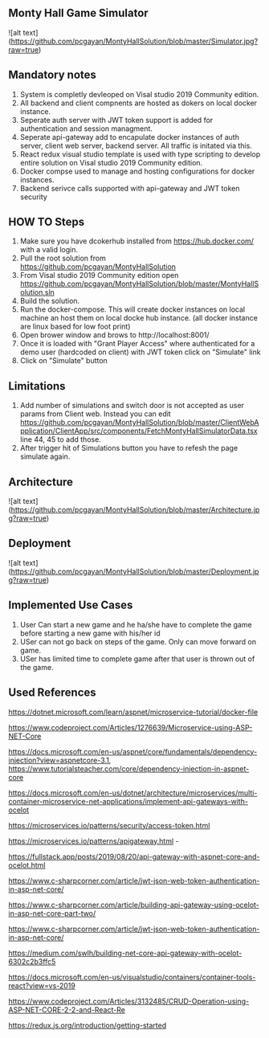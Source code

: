 
## Monty Hall Game Simulator
![alt text] (https://github.com/pcgayan/MontyHallSolution/blob/master/Simulator.jpg?raw=true)

## Mandatory notes
1. System is completly devleoped on Visal studio 2019 Community edition.
2. All backend and client compnents are hosted as dokers on local docker instance.
3. Seperate auth server with JWT token support is added for authentication and session managment.
4. Seperate api-gateway add to encapulate docker instances of auth server, client web server, backend server. All traffic is initated via this.
5. React redux visual studio template is used with type scripting to develop entire solution on Visal studio 2019 Community edition.
6. Docker compse used to manage and hosting configurations for docker instances.
7. Backend serivce calls supported with api-gateway and JWT token security

## HOW TO Steps
1. Make sure you have dcokerhub installed from https://hub.docker.com/ with a valid login.
2. Pull the root solution from https://github.com/pcgayan/MontyHallSolution
3. From Visal studio 2019 Community edition open https://github.com/pcgayan/MontyHallSolution/blob/master/MontyHallSolution.sln
4. Build the solution.
5. Run the docker-compose. This will create docker instances on local machine an host them on local docke hub instance. (all docker instance are linux based for low foot print)
6. Open brower window and brows to http://localhost:8001/
7. Once it is loaded with "Grant Player Access" where authenticated for a demo user (hardcoded on client) with JWT token click on "Simulate" link
8. Click on "Simulate" button

## Limitations
1. Add number of simulations and switch door is not accepted as user params from Client web. Instead you can edit https://github.com/pcgayan/MontyHallSolution/blob/master/ClientWebApplication/ClientApp/src/components/FetchMontyHallSimulatorData.tsx 
line 44, 45 to add those.
2. After trigger hit of Simulations button you have to refesh the page simulate again. 

## Architecture
![alt text] (https://github.com/pcgayan/MontyHallSolution/blob/master/Architecture.jpg?raw=true)

## Deployment
![alt text] (https://github.com/pcgayan/MontyHallSolution/blob/master/Deployment.jpg?raw=true)

## Implemented Use Cases
1. User Can start a new game and he ha/she have to complete the game before starting a new game with his/her id
2. USer can not go back on steps of the game. Only can move forward on game.
3. USer has limited time to complete game after that user is thrown out of the game.


## Used References
https://dotnet.microsoft.com/learn/aspnet/microservice-tutorial/docker-file

https://www.codeproject.com/Articles/1276639/Microservice-using-ASP-NET-Core

https://docs.microsoft.com/en-us/aspnet/core/fundamentals/dependency-injection?view=aspnetcore-3.1, https://www.tutorialsteacher.com/core/dependency-injection-in-aspnet-core

https://docs.microsoft.com/en-us/dotnet/architecture/microservices/multi-container-microservice-net-applications/implement-api-gateways-with-ocelot

https://microservices.io/patterns/security/access-token.html

https://microservices.io/patterns/apigateway.html -

https://fullstack.app/posts/2019/08/20/api-gateway-with-aspnet-core-and-ocelot.html

https://www.c-sharpcorner.com/article/jwt-json-web-token-authentication-in-asp-net-core/

https://www.c-sharpcorner.com/article/building-api-gateway-using-ocelot-in-asp-net-core-part-two/

https://www.c-sharpcorner.com/article/jwt-json-web-token-authentication-in-asp-net-core/

https://medium.com/swlh/building-net-core-api-gateway-with-ocelot-6302c2b3ffc5

https://docs.microsoft.com/en-us/visualstudio/containers/container-tools-react?view=vs-2019

https://www.codeproject.com/Articles/3132485/CRUD-Operation-using-ASP-NET-CORE-2-2-and-React-Re

https://redux.js.org/introduction/getting-started
